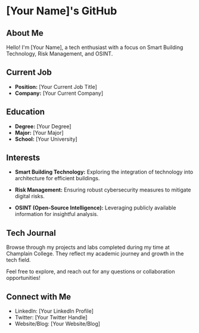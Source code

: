 # [Your Name]'s GitHub

## About Me

Hello! I'm [Your Name], a tech enthusiast with a focus on Smart Building Technology, Risk Management, and OSINT.

## Current Job

- **Position:** [Your Current Job Title]
- **Company:** [Your Current Company]

## Education

- **Degree:** [Your Degree]
- **Major:** [Your Major]
- **School:** [Your University]

## Interests

- **Smart Building Technology:** Exploring the integration of technology into architecture for efficient buildings.
  
- **Risk Management:** Ensuring robust cybersecurity measures to mitigate digital risks.

- **OSINT (Open-Source Intelligence):** Leveraging publicly available information for insightful analysis.

## Tech Journal

Browse through my projects and labs completed during my time at Champlain College. They reflect my academic journey and growth in the tech field.

Feel free to explore, and reach out for any questions or collaboration opportunities!

## Connect with Me

- LinkedIn: [Your LinkedIn Profile]
- Twitter: [Your Twitter Handle]
- Website/Blog: [Your Website/Blog]
